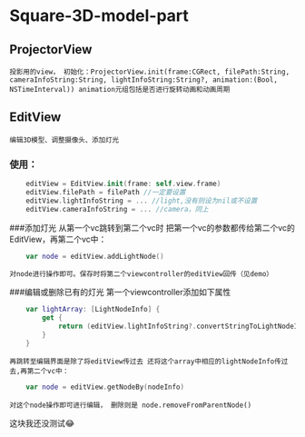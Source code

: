 # Square-3D-model-part
## ProjectorView
    投影用的view， 初始化：ProjectorView.init(frame:CGRect, filePath:String, cameraInfoString:String, lightInfoString:String?, animation:(Bool, NSTimeInterval)) animation元组包括是否进行旋转动画和动画周期
## EditView
    编辑3D模型、调整摄像头、添加灯光
### 使用： 
```swift
    editView = EditView.init(frame: self.view.frame)
    editView.filePath = filePath //一定要设置
    editView.lightInfoString = ... //light,没有则设为nil或不设置
    editView.cameraInfoString = ... //camera，同上
```
###添加灯光
    从第一个vc跳转到第二个vc时 把第一个vc的参数都传给第二个vc的EditView，再第二个vc中：
```swift
    var node = editView.addLightNode()
```
    对node进行操作即可。保存时将第二个viewcontroller的editView回传（见demo）
###编辑或删除已有的灯光
    第一个viewcontroller添加如下属性
```swift
    var lightArray: [LightNodeInfo] {
        get {
            return (editView.lightInfoString?.convertStringToLightNodeInfoArray())!
        }
    }
```
    再跳转至编辑界面是除了将editView传过去 还将这个array中相应的lightNodeInfo传过去,再第二个vc中：
```swift
    var node = editView.getNodeBy(nodeInfo)
```
    对这个node操作即可进行编辑， 删除则是 node.removeFromParentNode()
这块我还没测试😂
    